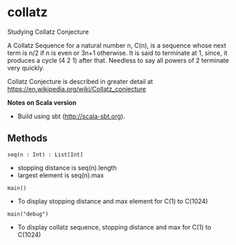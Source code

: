 # collatz
Studying Collatz Conjecture

A Collatz Sequence for a natural number n, C(n), is a sequence whose next term is n/2 if n is even or 3n+1 otherwise.
It is said to terminate at 1, since, it produces a cycle (4 2 1) after that.
Needless to say all powers of 2 terminate very quickly.

Collatz Conjecture is described in greater detail at https://en.wikipedia.org/wiki/Collatz_conjecture

**Notes on Scala version**
- Build using sbt (http://scala-sbt.org).

## Methods

```
seq(n : Int) : List[Int]
```

- stopping distance is seq(n).length
- largest element is seq(n).max

```
main()
```

- To display stopping distance and max element for C(1) to C(1024)

```
main("debug")
```

- To display collatz sequence, stopping distance and max for C(1) to C(1024)
